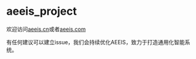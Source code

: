 # aeeis_project
欢迎访问[aeeis.cn](https://aeeis.cn)或者[aeeis.com](http://aeeis.com)

有任何建议可以建立issue，我们会持续优化AEEIS，致力于打造通用化智能系统。

